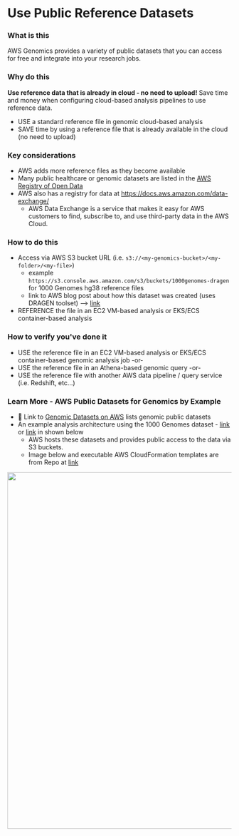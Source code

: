 # Use Public Reference Datasets

### What is this
AWS Genomics provides a variety of public datasets that you can access for free and integrate into your research jobs. 

### Why do this
**Use reference data that is already in cloud - no need to upload!**  Save time and money when configuring cloud-based analysis pipelines to use reference data.
 - USE a standard reference file in genomic cloud-based analysis
 - SAVE time by using a reference file that is already available in the cloud (no need to upload)

### Key considerations
 - AWS adds more reference files as they become available
 - Many public healthcare or genomic datasets are listed in the [AWS Registry of Open Data](https://registry.opendata.aws/)
 - AWS also has a registry for data at https://docs.aws.amazon.com/data-exchange/
   - AWS Data Exchange is a service that makes it easy for AWS customers to find, subscribe to, and use third-party data in the AWS Cloud.

### How to do this
- Access via AWS S3 bucket URL (i.e. `s3://<my-genomics-bucket>/<my-folder>/<my-file>`)
  - example `https://s3.console.aws.amazon.com/s3/buckets/1000genomes-dragen` for 1000 Genomes hg38 reference files
  - link to AWS blog post about how this dataset was created (uses DRAGEN toolset) --> [link](https://aws.amazon.com/blogs/industries/dragen-reanalysis-of-the-1000-genomes-dataset-now-available-on-the-registry-of-open-data/)
 - REFERENCE the file in an EC2 VM-based analysis or EKS/ECS container-based analysis

### How to verify you've done it
 - USE the reference file in an EC2 VM-based analysis or EKS/ECS container-based genomic analysis job -or-
 - USE the reference file in an Athena-based genomic query -or-
 - USE the reference file with another AWS data pipeline / query service (i.e. Redshift, etc...)

### Learn More - AWS Public Datasets for Genomics by Example
- 📘 Link to [Genomic Datasets on AWS](https://registry.opendata.aws/tag/genomic/) lists genomic public datasets
- An example analysis architecture using the 1000 Genomes dataset - [link](https://registry.opendata.aws/1000-genomes/) or [link](https://aws.amazon.com/1000genomes/) in shown below
    - AWS hosts these datasets and provides public access to the data via S3 buckets.
    - Image below and executable AWS CloudFormation templates are from Repo at [link](https://github.com/aws-samples/data-lake-as-code/tree/roda#readme)

<img src="https://github.com/aws-samples/data-lake-as-code/raw/roda/docs/HowLakeHouseReadyDatasetsWork.png" width=800>



